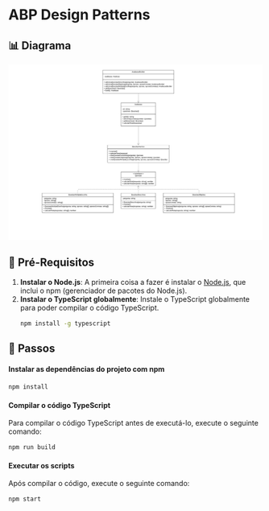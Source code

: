 # ABP Design Patterns

## 📊 Diagrama

<a href="https://lucid.app/lucidchart/0b0a8b61-0d74-48c2-bdfb-b6689f98723e/edit?invitationId=inv_0dc0b84c-7c7a-4f48-af11-15a68e36b4ab&page=HWEp-vi-RSFO#">
<img src="./assets/Classe-UML.png">
</a>

## 📓 Pré-Requisitos

1. **Instalar o Node.js**: A primeira coisa a fazer é instalar o [Node.js](https://nodejs.org/), que inclui o npm (gerenciador de pacotes do Node.js).
2. **Instalar o TypeScript globalmente**: Instale o TypeScript globalmente para poder compilar o código TypeScript.
   ```bash
   npm install -g typescript
   ```

## 👣 Passos

#### Instalar as dependências do projeto com npm

```bash
npm install
```

#### Compilar o código TypeScript

Para compilar o código TypeScript antes de executá-lo, execute o seguinte comando:

```bash
npm run build
```

#### Executar os scripts

Após compilar o código, execute o seguinte comando:

```bash
npm start
```
